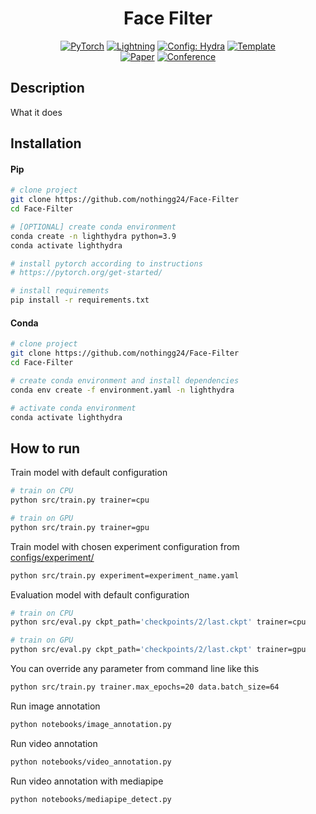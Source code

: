 <div align="center">

# Face Filter

<a href="https://pytorch.org/get-started/locally/"><img alt="PyTorch" src="https://img.shields.io/badge/PyTorch-ee4c2c?logo=pytorch&logoColor=white"></a>
<a href="https://pytorchlightning.ai/"><img alt="Lightning" src="https://img.shields.io/badge/-Lightning-792ee5?logo=pytorchlightning&logoColor=white"></a>
<a href="https://hydra.cc/"><img alt="Config: Hydra" src="https://img.shields.io/badge/Config-Hydra-89b8cd"></a>
<a href="https://github.com/ashleve/lightning-hydra-template"><img alt="Template" src="https://img.shields.io/badge/-Lightning--Hydra--Template-017F2F?style=flat&logo=github&labelColor=gray"></a><br>
[![Paper](http://img.shields.io/badge/paper-arxiv.1001.2234-B31B1B.svg)](https://www.nature.com/articles/nature14539)
[![Conference](http://img.shields.io/badge/AnyConference-year-4b44ce.svg)](https://papers.nips.cc/paper/2020)

</div>

## Description

What it does

## Installation

#### Pip

```bash
# clone project
git clone https://github.com/nothingg24/Face-Filter
cd Face-Filter

# [OPTIONAL] create conda environment
conda create -n lighthydra python=3.9
conda activate lighthydra

# install pytorch according to instructions
# https://pytorch.org/get-started/

# install requirements
pip install -r requirements.txt
```

#### Conda

```bash
# clone project
git clone https://github.com/nothingg24/Face-Filter
cd Face-Filter

# create conda environment and install dependencies
conda env create -f environment.yaml -n lighthydra

# activate conda environment
conda activate lighthydra
```

## How to run

Train model with default configuration

```bash
# train on CPU
python src/train.py trainer=cpu

# train on GPU
python src/train.py trainer=gpu
```

Train model with chosen experiment configuration from [configs/experiment/](configs/experiment/)

```bash
python src/train.py experiment=experiment_name.yaml
```

Evaluation model with default configuration

```bash
# train on CPU
python src/eval.py ckpt_path='checkpoints/2/last.ckpt' trainer=cpu

# train on GPU
python src/eval.py ckpt_path='checkpoints/2/last.ckpt' trainer=gpu
```

You can override any parameter from command line like this

```bash
python src/train.py trainer.max_epochs=20 data.batch_size=64
```

Run image annotation

```bash
python notebooks/image_annotation.py
```

Run video annotation

```bash
python notebooks/video_annotation.py
```

Run video annotation with mediapipe

```bash
python notebooks/mediapipe_detect.py
```
